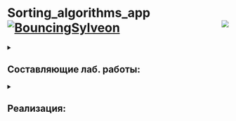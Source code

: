 # Sorting_algorithms_app <a href="https://emoji.gg/emoji/8557-bouncingsylveon"><img src="https://cdn3.emoji.gg/emojis/4429-catspin.gif" width="40px" height="40px" alt="BouncingSylveon"></a><img align="right" src="https://hits.seeyoufarm.com/api/count/incr/badge.svg?url=https%3A%2F%2Fgithub.com%2FE-Kozyreva%2Fsorting_algorithms_app%2Ftree%2Fmain&count_bg=%23FD7E14&title_bg=%23FFC107&icon=codacy.svg&icon_color=%23FFFFFF&title=%E3%85%A4&edge_flat=false"/>

<details><summary><h2>Составляющие лаб. работы:</h2></summary>
<ul>
  <li>Реализация 2-х программ (алгоритмы и эксперименты).</li>
  <li>Сравнение и анализ двух предложенных алгоритмов, решающих одну и ту же задачу / проблему. </li>
</ul>
</details>

<details><summary><h2>Реализация:</h2></summary>
  <ul>
    <li><strong>algorithms_base:</strong> реализация алгоритмов в Jupyter Notebook;</li>
    <li><strong>experiments</strong><br>
      <code>algorithms:</code> алгоритмы сортировок;<br>
      <code>get_data:</code> генерация синтетических данных;<br>
      <code>output:</code> итоги проведенных экспериментов;<br>
      <img src="experiments/output/graphics/merge2.png"/>
      <img src="experiments/output/graphics/merge4.png"/>
      <img src="experiments/output/graphics/merge8.png"/>
</li>
    <li><strong>realization</strong><br>
      <code>algorithms:</code> реализация алгоритмов сортировок;<br>
      <code>app_design:</code> дизайн приложения;<br>
      <code>database:</code> данные для прогона алгоритмов (генерация синтетических данных и файлы);<br>
      <code>output:</code> данные после отработки алгоритмов (массивы и время);<br>
      <code>main.py:</code> запуск приложения;</li>
    <li><strong>requirements.txt:</strong> нужные утилиты для запуска приложения. (лучше использовать python 3.10 и venv)</strong></li>
  </ul>
</details>

